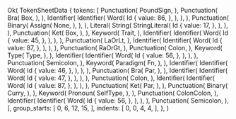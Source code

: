 Ok(
    TokenSheetData {
        tokens: [
            Punctuation(
                PoundSign,
            ),
            Punctuation(
                Bra(
                    Box,
                ),
            ),
            Identifier(
                Identifier(
                    Word(
                        Id {
                            value: 86,
                        },
                    ),
                ),
            ),
            Punctuation(
                Binary(
                    Assign(
                        None,
                    ),
                ),
            ),
            Literal(
                String(
                    StringLiteral(
                        Id {
                            value: 17,
                        },
                    ),
                ),
            ),
            Punctuation(
                Ket(
                    Box,
                ),
            ),
            Keyword(
                Trait,
            ),
            Identifier(
                Identifier(
                    Word(
                        Id {
                            value: 45,
                        },
                    ),
                ),
            ),
            Punctuation(
                LaOrLt,
            ),
            Identifier(
                Identifier(
                    Word(
                        Id {
                            value: 87,
                        },
                    ),
                ),
            ),
            Punctuation(
                RaOrGt,
            ),
            Punctuation(
                Colon,
            ),
            Keyword(
                Type(
                    Type,
                ),
            ),
            Identifier(
                Identifier(
                    Word(
                        Id {
                            value: 56,
                        },
                    ),
                ),
            ),
            Punctuation(
                Semicolon,
            ),
            Keyword(
                Paradigm(
                    Fn,
                ),
            ),
            Identifier(
                Identifier(
                    Word(
                        Id {
                            value: 46,
                        },
                    ),
                ),
            ),
            Punctuation(
                Bra(
                    Par,
                ),
            ),
            Identifier(
                Identifier(
                    Word(
                        Id {
                            value: 47,
                        },
                    ),
                ),
            ),
            Punctuation(
                Colon,
            ),
            Identifier(
                Identifier(
                    Word(
                        Id {
                            value: 87,
                        },
                    ),
                ),
            ),
            Punctuation(
                Ket(
                    Par,
                ),
            ),
            Punctuation(
                Binary(
                    Curry,
                ),
            ),
            Keyword(
                Pronoun(
                    SelfType,
                ),
            ),
            Punctuation(
                ColonColon,
            ),
            Identifier(
                Identifier(
                    Word(
                        Id {
                            value: 56,
                        },
                    ),
                ),
            ),
            Punctuation(
                Semicolon,
            ),
        ],
        group_starts: [
            0,
            6,
            12,
            15,
        ],
        indents: [
            0,
            0,
            4,
            4,
        ],
    },
)